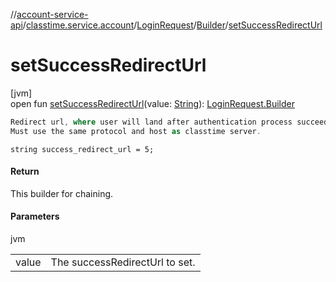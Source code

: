 //[account-service-api](../../../../index.md)/[classtime.service.account](../../index.md)/[LoginRequest](../index.md)/[Builder](index.md)/[setSuccessRedirectUrl](set-success-redirect-url.md)

# setSuccessRedirectUrl

[jvm]\
open fun [setSuccessRedirectUrl](set-success-redirect-url.md)(value: [String](https://docs.oracle.com/javase/8/docs/api/java/lang/String.html)): [LoginRequest.Builder](index.md)

```kotlin
Redirect url, where user will land after authentication process succeeds.
Must use the same protocol and host as classtime server.

```
`string success_redirect_url = 5;`

#### Return

This builder for chaining.

#### Parameters

jvm

| | |
|---|---|
| value | The successRedirectUrl to set. |

